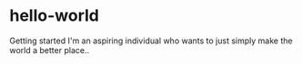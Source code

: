 # hello-world
Getting started
I'm an aspiring individual who wants to just simply make the world a better place..
